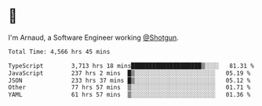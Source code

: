 # 👋

I'm Arnaud, a Software Engineer working [@Shotgun](https://shotgun.live).

<!--START_SECTION:waka-->

```txt
Total Time: 4,566 hrs 45 mins

TypeScript        3,713 hrs 18 mins████████████████████▒░░░░   81.31 %
JavaScript        237 hrs 2 mins  █▒░░░░░░░░░░░░░░░░░░░░░░░   05.19 %
JSON              233 hrs 37 mins █▒░░░░░░░░░░░░░░░░░░░░░░░   05.12 %
Other             77 hrs 57 mins  ▒░░░░░░░░░░░░░░░░░░░░░░░░   01.71 %
YAML              61 hrs 57 mins  ▒░░░░░░░░░░░░░░░░░░░░░░░░   01.36 %
```

<!--END_SECTION:waka-->
